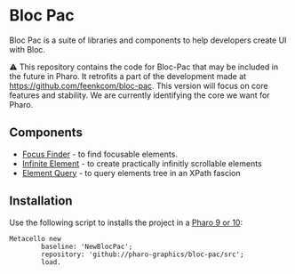 # Bloc Pac
Bloc Pac is a suite of libraries and components to help developers create UI with Bloc.

:warning:
This repository contains the code for Bloc-Pac that may be included in the future in Pharo.
It retrofits a part of the development made at https://github.com/feenkcom/bloc-pac. 
This version will focus on core features and stability.
We are currently identifying the core we want for Pharo.


## Components
- [Focus Finder](Focus-Finder.md) - to find focusable elements.
- [Infinite Element](Infinite.md) - to create practically infinitly scrollable elements
- [Element Query](Element-Query.md) - to query elements tree in an XPath fascion 

## Installation

Use the following script to installs the project in a [Pharo 9 or 10](https://pharo.org/download):

```smalltalk
Metacello new
        baseline: 'NewBlocPac';
        repository: 'github://pharo-graphics/bloc-pac/src';
        load.
```
